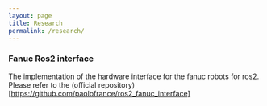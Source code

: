 ```yaml
---
layout: page
title: Research
permalink: /research/
---
```

<!-- Google tag (gtag.js) -->
<script async src="https://www.googletagmanager.com/gtag/js?id=G-Z07C4092J3"></script>


### Fanuc Ros2 interface
The implementation of the hardware interface for the fanuc robots for ros2.
Please refer to the (official repository)[https://github.com/paolofrance/ros2_fanuc_interface]




